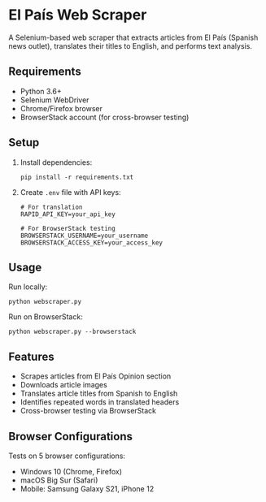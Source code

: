 # El País Web Scraper

A Selenium-based web scraper that extracts articles from El País (Spanish news outlet), translates their titles to English, and performs text analysis.

## Requirements

- Python 3.6+
- Selenium WebDriver
- Chrome/Firefox browser 
- BrowserStack account (for cross-browser testing)

## Setup

1. Install dependencies:
   ```
   pip install -r requirements.txt
   ```

2. Create `.env` file with API keys:
   ```
   # For translation
   RAPID_API_KEY=your_api_key
   
   # For BrowserStack testing
   BROWSERSTACK_USERNAME=your_username
   BROWSERSTACK_ACCESS_KEY=your_access_key
   ```

## Usage

Run locally:
```
python webscraper.py
```

Run on BrowserStack:
```
python webscraper.py --browserstack
```

## Features

- Scrapes articles from El País Opinion section
- Downloads article images
- Translates article titles from Spanish to English
- Identifies repeated words in translated headers
- Cross-browser testing via BrowserStack

## Browser Configurations

Tests on 5 browser configurations:
- Windows 10 (Chrome, Firefox)
- macOS Big Sur (Safari)
- Mobile: Samsung Galaxy S21, iPhone 12
